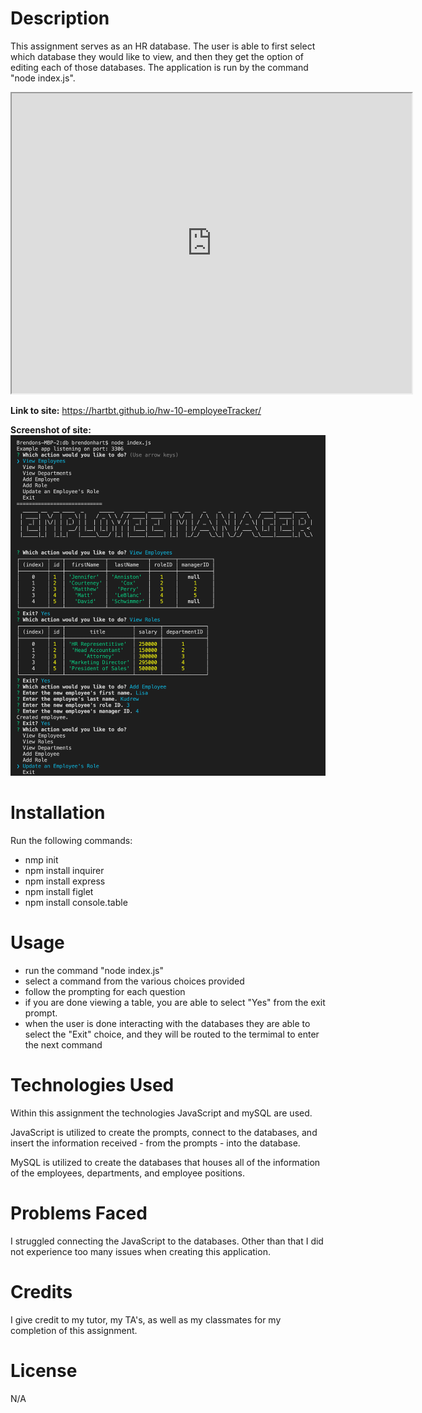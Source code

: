 # **Description**

This assignment serves as an HR database. The user is able to first select which database they would like to view, and then they get the option of editing each of those databases. The application is run by the command "node index.js".

<iframe src="https://drive.google.com/file/d/1GagTvdOh0w60W1PNX0c_elRtSEWue1jL/preview" width="640" height="480"></iframe>

<strong>Link to site:</strong>  https://hartbt.github.io/hw-10-employeeTracker/

<strong>Screenshot of site:</strong> 
<img src= "/Assets/Screen Shot 2020-10-30 at 8.54.13 PM.png">

# **Installation**

Run the following commands: 

* nmp init
* npm install inquirer
* npm install express
* npm install figlet
* npm install console.table

# **Usage**

* run the command "node index.js"
* select a command from the various choices provided
* follow the prompting for each question
* if you are done viewing a table, you are able to select "Yes" from the exit prompt.
* when the user is done interacting with the databases they are able to select the "Exit" choice, and they will be routed to the termimal to enter the next command

# **Technologies Used**

Within this assignment the technologies JavaScript and mySQL are used. 

JavaScript is utilized to create the prompts, connect to the databases, and insert the information received - from the prompts - into the database. 

MySQL is utilized to create the databases that houses all of the information of the employees, departments, and employee positions.  

# **Problems Faced**
 
 I struggled connecting the JavaScript to the databases. Other than that I did not experience too many issues when creating this application.

# **Credits**

I give credit to my tutor, my TA's, as well as my classmates for my completion of this assignment. 

# **License**

N/A